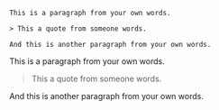 ```
This is a paragraph from your own words.

> This a quote from someone words.

And this is another paragraph from your own words.
```


This is a paragraph from your own words.

> This a quote from someone words.

And this is another paragraph from your own words.